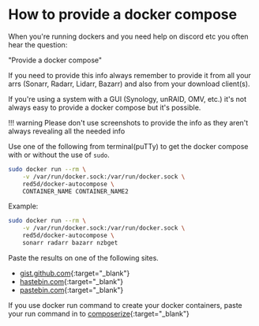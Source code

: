 # How to provide a docker compose

When you're running dockers and you need help on discord etc you often hear the question:

"Provide a docker compose"

If you need to provide this info always remember to provide it from all your arrs (Sonarr, Radarr, Lidarr, Bazarr) and also from your download client(s).

If you're using a system with a GUI (Synology, unRAID, OMV, etc.) it's not always easy to provide a docker compose but it's possible.

!!! warning
    Please don't use screenshots to provide the info as they aren't always revealing all the needed info

Use one of the following from terminal(puTTy) to get the docker compose with or without the use of `sudo`.

```bash
sudo docker run --rm \
    -v /var/run/docker.sock:/var/run/docker.sock \
    red5d/docker-autocompose \
    CONTAINER_NAME CONTAINER_NAME2
```

Example:

```bash
sudo docker run --rm \
    -v /var/run/docker.sock:/var/run/docker.sock \
    red5d/docker-autocompose \
    sonarr radarr bazarr nzbget
```

Paste the results on one of the following sites.

- [gist.github.com](https://gist.github.com){:target="_blank"}
- [hastebin.com](https://hastebin.com){:target="_blank"}
- [pastebin.com](https://pastebin.com){:target="_blank"}

If you use docker run command to create your docker containers, paste your run command in to [composerize](https://www.composerize.com/){:target="_blank"}
